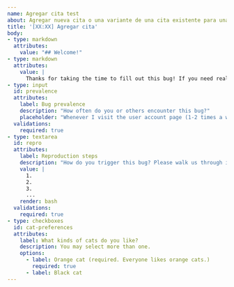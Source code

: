 ```yaml
---
name: Agregar cita test
about: Agregar nueva cita o una variante de una cita existente para una determinada hora.
title: '[XX:XX] Agregar cita'
body:
- type: markdown
  attributes:
    value: "## Welcome!"
- type: markdown
  attributes:
    value: |
      Thanks for taking the time to fill out this bug! If you need real-time help, join us on Discord.
- type: input
  id: prevalence
  attributes:
    label: Bug prevalence
    description: "How often do you or others encounter this bug?"
    placeholder: "Whenever I visit the user account page (1-2 times a week)"
  validations:
    required: true
- type: textarea
  id: repro
  attributes:
    label: Reproduction steps
    description: "How do you trigger this bug? Please walk us through it step by step."
    value: |
      1.
      2.
      3.
      ...
    render: bash
  validations:
    required: true
- type: checkboxes
  id: cat-preferences
  attributes:
    label: What kinds of cats do you like?
    description: You may select more than one.
    options:
      - label: Orange cat (required. Everyone likes orange cats.)
        required: true
      - label: Black cat
---
```

